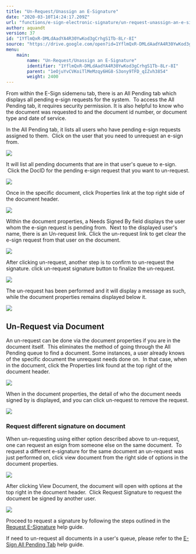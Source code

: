 ```yaml
---
title: "Un-Request/Unassign an E-Signature"
date: "2020-03-10T14:24:17.209Z"
url: "functions/e-sign-electronic-signature/un-request-unassign-an-e-signature.html"
author: aquandt
version: 37
id: "1YflmQxR-DMLdAadYA4R30YwKod3gCrhgS1Tb-8Lr-8I"
source: "https://drive.google.com/open?id=1YflmQxR-DMLdAadYA4R30YwKod3gCrhgS1Tb-8Lr-8I"
menu:
    main:
        name: "Un-Request/Unassign an E-Signature"
        identifier: "1YflmQxR-DMLdAadYA4R30YwKod3gCrhgS1Tb-8Lr-8I"
        parent: "1eOjuYvCVKoiTlMeMzqy6HG8-S3ony9TFD_qIZvh3854"
        weight: 2400
---
```

From within the E-Sign sidemenu tab, there is an All Pending tab which displays all pending e-sign requests for the system.  To access the All Pending tab, it requires security permission. It is also helpful to know who the document was requested to and the document id number, or document type and date of service.

In the All Pending tab, it lists all users who have pending e-sign requests assigned to them.  Click on the user that you need to unrequest an e-sign from.



![](un-request-unassign-an-e-signature.images/image1.png)



It will list all pending documents that are in that user's queue to e-sign.  Click the DocID for the pending e-sign request that you want to un-request.



![](un-request-unassign-an-e-signature.images/image2.png)



Once in the specific document, click Properties link at the top right side of the document header.



![](un-request-unassign-an-e-signature.images/image3.png)



Within the document properties, a Needs Signed By field displays the user whom the e-sign request is pending from.  Next to the displayed user's name, there is an Un-request link. Click the un-request link to get clear the e-sign request from that user on the document.



![](un-request-unassign-an-e-signature.images/image4.png)



After clicking un-request, another step is to confirm to un-request the signature. click un-request signature button to finalize the un-request.



![](un-request-unassign-an-e-signature.images/image5.png)



The un-request has been performed and it will display a message as such, while the document properties remains displayed below it.



![](un-request-unassign-an-e-signature.images/image6.png)





## Un-Request via Document

An un-request can be done via the document properties if you are in the document itself.  This eliminates the method of going through the All Pending queue to find a document. Some instances, a user already knows of the specific document the unrequest needs done on.  In that case, when in the document, click the Properties link found at the top right of the document header.



![](un-request-unassign-an-e-signature.images/image7.png)



When in the document properties, the detail of who the document needs signed by is displayed, and you can click un-request to remove the request.



![](un-request-unassign-an-e-signature.images/image8.png)

### Request different signature on document

When un-requesting using either option described above to un-request, one can request an esign from someone else on the same document.  To request a different e-signature for the same document an un-request was just performed on, click view document from the right side of options in the document properties.



![](un-request-unassign-an-e-signature.images/image9.png)



After clicking View Document, the document will open with options at the top right in the document header.  Click Request Signature to request the document be signed by another user.



![](un-request-unassign-an-e-signature.images/image10.png)



Proceed to request a signature by following the steps outlined in the [Request E-Signature](request-e-signature.html) help guide.

If need to un-request all documents in a user's queue, please refer to the [E-Sign All Pending Tab](e-sign-all-pending-tab.html) help guide.



